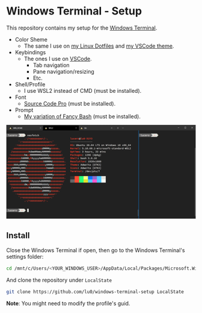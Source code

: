 # Windows Terminal - Setup

This repository contains my setup for the [Windows Terminal](https://en.wikipedia.org/wiki/Windows_Terminal).
- Color Sheme
    - The same I use on [my Linux Dotfiles](https://github.com/lu0/dotfiles_linuxMint#terminal) and [my VSCode theme](https://github.com/lu0/vscode-theme-interplanetary-craft).
- Keybindings
    - The ones I use on [VSCode](https://github.com/lu0/vscode-settings).
        - Tab navigation
        - Pane navigation/resizing
        - Etc.
- Shell/Profile
    - I use WSL2 instead of CMD (must be installed).
- Font
    - [Source Code Pro](https://github.com/adobe-fonts/source-code-pro) (must be installed).
- Prompt
    - [My variation of Fancy Bash](https://github.com/lu0/dotfiles_linuxMint/blob/master/bash/fancy-bash.sh) (must be installed).

![Windows Terminal with WSL2 using custom settings](assets/windows-terminal-wsl2.png)

## Install
Close the Windows Terminal if open, then go to the Windows Terminal's settings folder:
```sh
cd /mnt/c/Users/<YOUR_WINDOWS_USER>/AppData/Local/Packages/Microsoft.WindowsTerminal_8wekyb3d8bbwe
```

And clone the repository under `LocalState`
```sh
git clone https://github.com/lu0/windows-terminal-setup LocalState
```

**Note**: You might need to modify the profile's guid.